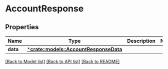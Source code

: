 # AccountResponse

## Properties

Name | Type | Description | Notes
------------ | ------------- | ------------- | -------------
**data** | [***crate::models::AccountResponseData**](AccountResponse_data.md) |  | 

[[Back to Model list]](../README.md#documentation-for-models) [[Back to API list]](../README.md#documentation-for-api-endpoints) [[Back to README]](../README.md)


